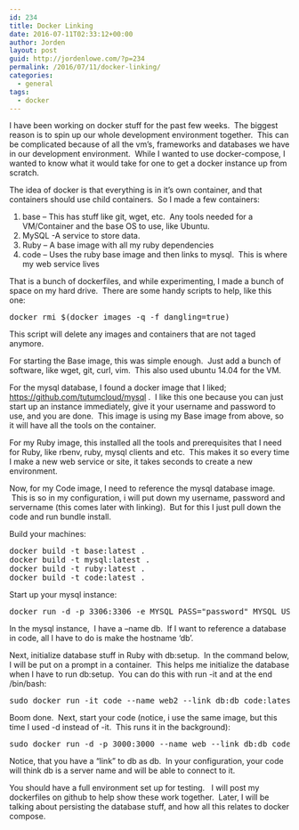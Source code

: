 ```yaml
---
id: 234
title: Docker Linking
date: 2016-07-11T02:33:12+00:00
author: Jorden
layout: post
guid: http://jordenlowe.com/?p=234
permalink: /2016/07/11/docker-linking/
categories:
  - general
tags:
  - docker
---
```

I have been working on docker stuff for the past few weeks.  The biggest reason is to spin up our whole development environment together.  This can be complicated because of all the vm&#8217;s, frameworks and databases we have in our development environment.  While I wanted to use docker-compose, I wanted to know what it would take for one to get a docker instance up from scratch.

The idea of docker is that everything is in it&#8217;s own container, and that containers should use child containers.  So I made a few containers:

  1. base &#8211; This has stuff like git, wget, etc.  Any tools needed for a VM/Container and the base OS to use, like Ubuntu.
  2. MySQL -A service to store data.
  3. Ruby &#8211; A base image with all my ruby dependencies
  4. code &#8211; Uses the ruby base image and then links to mysql.  This is where my web service lives

That is a bunch of dockerfiles, and while experimenting, I made a bunch of space on my hard drive.  There are some handy scripts to help, like this one:

<pre class="lang:default decode:true ">docker rmi $(docker images -q -f dangling=true)</pre>

This script will delete any images and containers that are not taged anymore.

For starting the Base image, this was simple enough.  Just add a bunch of software, like wget, git, curl, vim.  This also used ubuntu 14.04 for the VM.

For the mysql database, I found a docker image that I liked; https://github.com/tutumcloud/mysql .  I like this one because you can just start up an instance immediately, give it your username and password to use, and you are done.  This image is using my Base image from above, so it will have all the tools on the container.

For my Ruby image, this installed all the tools and prerequisites that I need for Ruby, like rbenv, ruby, mysql clients and etc.  This makes it so every time I make a new web service or site, it takes seconds to create a new environment.

Now, for my Code image, I need to reference the mysql database image.  This is so in my configuration, i will put down my username, password and servername (this comes later with linking).  But for this I just pull down the code and run bundle install.

Build your machines:

<pre class="lang:default decode:true">docker build -t base:latest .
docker build -t mysql:latest .
docker build -t ruby:latest .
docker build -t code:latest .</pre>

Start up your mysql instance:

<pre class="lang:default decode:true">docker run -d -p 3306:3306 -e MYSQL_PASS="password" MYSQL_USER="root" --name db mysql:latest</pre>

In the mysql instance,  I have a &#8211;name db.  If I want to reference a database in code, all I have to do is make the hostname &#8216;db&#8217;.

Next, initialize database stuff in Ruby with db:setup.  In the command below, I will be put on a prompt in a container.  This helps me initialize the database when I have to run db:setup.  You can do this with run -it and at the end /bin/bash:

<pre class="lang:default decode:true ">sudo docker run -it code --name web2 --link db:db code:latest /bin/bash</pre>

Boom done.  Next, start your code (notice, i use the same image, but this time I used -d instead of -it.  This runs it in the background):

<pre class="lang:default decode:true ">sudo docker run -d -p 3000:3000 --name web --link db:db code:latest</pre>

Notice, that you have a &#8220;link&#8221; to db as db.  In your configuration, your code will think db is a server name and will be able to connect to it.

You should have a full environment set up for testing.   I will post my dockerfiles on github to help show these work together.  Later, I will be talking about persisting the database stuff, and how all this relates to docker compose.